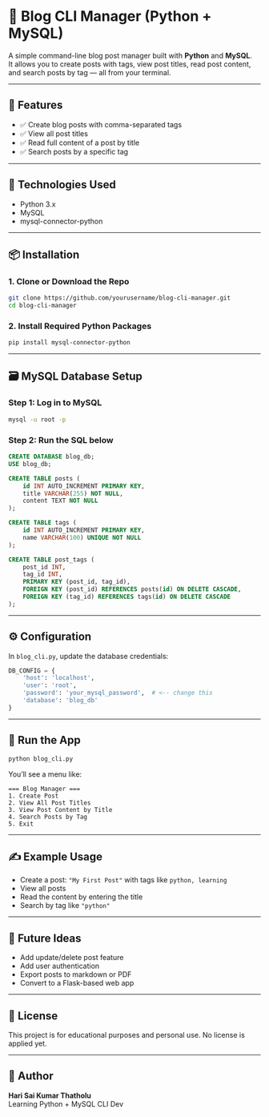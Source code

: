 # 📝 Blog CLI Manager (Python + MySQL)

A simple command-line blog post manager built with **Python** and **MySQL**.  
It allows you to create posts with tags, view post titles, read post content, and search posts by tag — all from your terminal.

---

## 🚀 Features

- ✅ Create blog posts with comma-separated tags
- ✅ View all post titles
- ✅ Read full content of a post by title
- ✅ Search posts by a specific tag

---

## 🧰 Technologies Used

- Python 3.x
- MySQL
- mysql-connector-python

---

## 📦 Installation

### 1. Clone or Download the Repo

```bash
git clone https://github.com/yourusername/blog-cli-manager.git
cd blog-cli-manager
```

### 2. Install Required Python Packages

```bash
pip install mysql-connector-python
```

---

## 🗃️ MySQL Database Setup

### Step 1: Log in to MySQL

```bash
mysql -u root -p
```

### Step 2: Run the SQL below

```sql
CREATE DATABASE blog_db;
USE blog_db;

CREATE TABLE posts (
    id INT AUTO_INCREMENT PRIMARY KEY,
    title VARCHAR(255) NOT NULL,
    content TEXT NOT NULL
);

CREATE TABLE tags (
    id INT AUTO_INCREMENT PRIMARY KEY,
    name VARCHAR(100) UNIQUE NOT NULL
);

CREATE TABLE post_tags (
    post_id INT,
    tag_id INT,
    PRIMARY KEY (post_id, tag_id),
    FOREIGN KEY (post_id) REFERENCES posts(id) ON DELETE CASCADE,
    FOREIGN KEY (tag_id) REFERENCES tags(id) ON DELETE CASCADE
);
```

---

## ⚙️ Configuration

In `blog_cli.py`, update the database credentials:

```python
DB_CONFIG = {
    'host': 'localhost',
    'user': 'root',
    'password': 'your_mysql_password',  # <-- change this
    'database': 'blog_db'
}
```

---

## 🏃 Run the App

```bash
python blog_cli.py
```

You’ll see a menu like:

```
=== Blog Manager ===
1. Create Post
2. View All Post Titles
3. View Post Content by Title
4. Search Posts by Tag
5. Exit
```

---

## ✍️ Example Usage

- Create a post: `"My First Post"` with tags like `python, learning`
- View all posts
- Read the content by entering the title
- Search by tag like `"python"`

---

## 📌 Future Ideas

- Add update/delete post feature
- Add user authentication
- Export posts to markdown or PDF
- Convert to a Flask-based web app

---

## 📖 License

This project is for educational purposes and personal use. No license is applied yet.

---

## 🙌 Author

**Hari Sai Kumar Thatholu**  
Learning Python + MySQL CLI Dev

